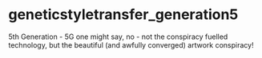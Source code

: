# geneticstyletransfer_generation5
5th Generation - 5G one might say, no - not the conspiracy fuelled technology, but the beautiful (and awfully converged) artwork conspiracy!
